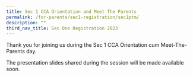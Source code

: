 ```yaml
---
title: Sec 1 CCA Orientation and Meet The Parents
permalink: /for-parents/sec1-registration/sec1ptm/
description: ""
third_nav_title: Sec One Registration 2023
---
```







Thank you for joining us during the Sec 1 CCA Orientation cum Meet-The-Parents day. 

The presentation slides shared during the session will be made available soon.  

